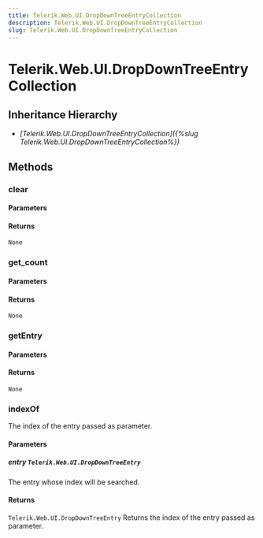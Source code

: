 ```yaml
---
title: Telerik.Web.UI.DropDownTreeEntryCollection
description: Telerik.Web.UI.DropDownTreeEntryCollection
slug: Telerik.Web.UI.DropDownTreeEntryCollection
---
```


# Telerik.Web.UI.DropDownTreeEntryCollection  

## Inheritance Hierarchy

* *[Telerik.Web.UI.DropDownTreeEntryCollection]({%slug Telerik.Web.UI.DropDownTreeEntryCollection%})*


## Methods

### clear

#### Parameters

#### Returns

`None` 

### get_count

#### Parameters

#### Returns

`None` 

### getEntry

#### Parameters

#### Returns

`None` 

### indexOf

The index of the entry passed as parameter.

#### Parameters

##### entry `Telerik.Web.UI.DropDownTreeEntry`

The entry whose index will be searched.

#### Returns

`Telerik.Web.UI.DropDownTreeEntry` Returns the index of the entry passed as parameter.


